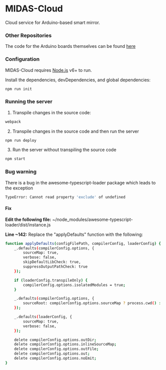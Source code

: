 # MIDAS-Cloud
Cloud service for Arduino-based smart mirror.

### Other Repositories
The code for the Arduino boards themselves can be found [here](https://github.com/ipriel/MIDAS-Arduino)

### Configuration
MIDAS-Cloud requires [Node.js](https://nodejs.org/) v6+ to run.

Install the dependencies, devDependencies, and global dependencies:
```sh
npm run init
```

### Running the server
1. Transpile changes in the source code:
```sh
webpack
```

2. Transpile changes in the source code and then run the server
```sh
npm run deploy
```

3. Run the server without transpiling the source code
```sh
npm start
```

### Bug warning
There is a bug in the awesome-typescript-loader package which leads to the exception

```sh
TypeError: Cannot read property 'exclude' of undefined
```
#### Fix

**Edit the following file:**
~/node_modules/awesome-typescript-loader/dist/instance.js

**Line ~142:** Replace the "applyDefaults" function with the following:

```sh
function applyDefaults(configFilePath, compilerConfig, loaderConfig) {
    _.defaults(compilerConfig.options, {
        sourceMap: true,
        verbose: false,
        skipDefaultLibCheck: true,
        suppressOutputPathCheck: true
    });

    if (loaderConfig.transpileOnly) {
        compilerConfig.options.isolatedModules = true;
    }

    _.defaults(compilerConfig.options, {
        sourceRoot: compilerConfig.options.sourceMap ? process.cwd() : undefined
    });

    _.defaults(loaderConfig, {
        sourceMap: true,
        verbose: false,
    });

    delete compilerConfig.options.outDir;
    delete compilerConfig.options.inlineSourceMap;
    delete compilerConfig.options.outFile;
    delete compilerConfig.options.out;
    delete compilerConfig.options.noEmit;
}
```